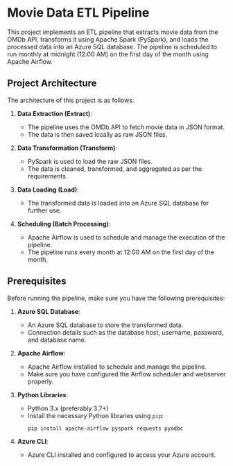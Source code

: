 # Movie Data ETL Pipeline

This project implements an ETL pipeline that extracts movie data from the OMDb API, transforms it using Apache Spark (PySpark), and loads the processed data into an Azure SQL database. The pipeline is scheduled to run monthly at midnight (12:00 AM) on the first day of the month using Apache Airflow.

## Project Architecture

The architecture of this project is as follows:

1. **Data Extraction (Extract)**: 
   - The pipeline uses the OMDb API to fetch movie data in JSON format.
   - The data is then saved locally as raw JSON files.
   
2. **Data Transformation (Transform)**:
   - PySpark is used to load the raw JSON files.
   - The data is cleaned, transformed, and aggregated as per the requirements.
   
3. **Data Loading (Load)**:
   - The transformed data is loaded into an Azure SQL database for further use.
   
4. **Scheduling (Batch Processing)**:
   - Apache Airflow is used to schedule and manage the execution of the pipeline.
   - The pipeline runs every month at 12:00 AM on the first day of the month.

## Prerequisites

Before running the pipeline, make sure you have the following prerequisites:

1. **Azure SQL Database**:
   - An Azure SQL database to store the transformed data.
   - Connection details such as the database host, username, password, and database name.

2. **Apache Airflow**:
   - Apache Airflow installed to schedule and manage the pipeline.
   - Make sure you have configured the Airflow scheduler and webserver properly.

3. **Python Libraries**:
   - Python 3.x (preferably 3.7+)
   - Install the necessary Python libraries using `pip`:
     ```bash
     pip install apache-airflow pyspark requests pyodbc
     ```

4. **Azure CLI**:
   - Azure CLI installed and configured to access your Azure account.


